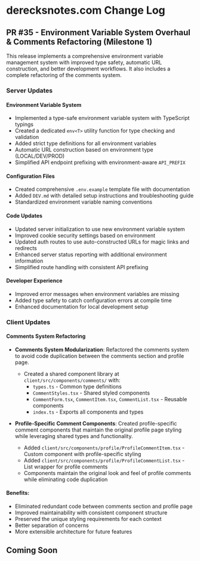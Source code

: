 # derecksnotes.com Change Log

## PR #35 - Environment Variable System Overhaul & Comments Refactoring (Milestone 1)

This release implements a comprehensive environment variable management system with improved type safety, automatic URL construction, and better development workflows. It also includes a complete refactoring of the comments system.

### Server Updates

#### Environment Variable System
- Implemented a type-safe environment variable system with TypeScript typings
- Created a dedicated `env<T>` utility function for type checking and validation
- Added strict type definitions for all environment variables
- Automatic URL construction based on environment type (LOCAL/DEV/PROD)
- Simplified API endpoint prefixing with environment-aware `API_PREFIX`

#### Configuration Files
- Created comprehensive `.env.example` template file with documentation
- Added `DEV.md` with detailed setup instructions and troubleshooting guide
- Standardized environment variable naming conventions

#### Code Updates
- Updated server initialization to use new environment variable system
- Improved cookie security settings based on environment
- Updated auth routes to use auto-constructed URLs for magic links and redirects
- Enhanced server status reporting with additional environment information
- Simplified route handling with consistent API prefixing

#### Developer Experience
- Improved error messages when environment variables are missing
- Added type safety to catch configuration errors at compile time
- Enhanced documentation for local development setup

### Client Updates

#### Comments System Refactoring

- **Comments System Modularization**: Refactored the comments system to avoid code duplication between the comments section and profile page.
  - Created a shared component library at `client/src/components/comments/` with:
    - `types.ts` - Common type definitions
    - `CommentStyles.tsx` - Shared styled components
    - `CommentForm.tsx`, `CommentItem.tsx`, `CommentList.tsx` - Reusable components
    - `index.ts` - Exports all components and types

- **Profile-Specific Comment Components**: Created profile-specific comment components that maintain the original profile page styling while leveraging shared types and functionality.
  - Added `client/src/components/profile/ProfileCommentItem.tsx` - Custom component with profile-specific styling
  - Added `client/src/components/profile/ProfileCommentList.tsx` - List wrapper for profile comments
  - Components maintain the original look and feel of profile comments while eliminating code duplication

#### Benefits:
- Eliminated redundant code between comments section and profile page
- Improved maintainability with consistent component structure
- Preserved the unique styling requirements for each context
- Better separation of concerns
- More extensible architecture for future features

## Coming Soon
